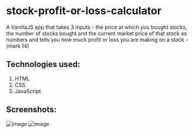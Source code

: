 # stock-profit-or-loss-calculator
A VanillaJS app that takes 3 inputs - the price at which you bought stocks, the number of stocks bought and the current market price of that stock as numbers and tells you how much profit or loss you are making on a stock - (mark 14)

## Technologies used:

1. HTML
1. CSS
1. JavaScript

## Screenshots:

![image](https://user-images.githubusercontent.com/58262449/131556499-fed995b0-f1cd-480e-a48d-f44dc9ca3042.png)
![image](https://user-images.githubusercontent.com/58262449/131556814-86a6505e-d6f5-4faa-bf17-8c4c600dd5f9.png)
